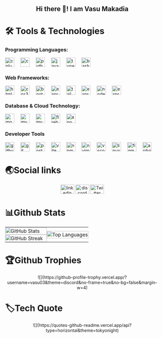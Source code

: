 <h2 align="center">Hi there 👋! I am Vasu Makadia</h2>

<!-- [![](https://visitcount.itsvg.in/api?id=vasu03&icon=8&color=9)](https://visitcount.itsvg.in) -->

# 🛠️ Tools & Technologies

<div align="left">    
  <h3>Programming Languages:</h3>
  <img src="https://skillicons.dev/icons?i=cpp" height="30" alt="cplusplus"/>
  <img width="12" />
  <img src="https://skillicons.dev/icons?i=c" height="30" alt="c"/>
  <img width="12" />
  <img src="https://skillicons.dev/icons?i=py" height="30" alt="python"/>
  <img width="12" />
  <img src="https://skillicons.dev/icons?i=js" height="30" alt="javascript"/>
  <img width="12" />
  <img src="https://skillicons.dev/icons?i=typescript" height="30" alt="typescript"/>
  <img width="12" />
<!--   <img src="https://skillicons.dev/icons?i=golang" height="30" alt="golang"/>
  <img width="12" />
  <img src="https://skillicons.dev/icons?i=rust" height="30" alt="rust"/>
  <img width="12" /> -->
  <img src="https://skillicons.dev/icons?i=bash" height="30" alt="bash"  />
  <img width="12" />

  <h3>Web Frameworks:</h3>
  <img src="https://skillicons.dev/icons?i=html" height="30" alt="html5"  />
  <img width="12" />
  <img src="https://skillicons.dev/icons?i=css" height="30" alt="css3"  />
  <img width="12" />
  <img src="https://skillicons.dev/icons?i=bootstrap" height="30" alt="bootstrap"  />
  <img width="12" />
  <img src="https://skillicons.dev/icons?i=react" height="30" alt="express"  />
  <img width="12" />
  <img src="https://skillicons.dev/icons?i=tailwind" height="30" alt="tailwindcss"  />
  <img width="12" />
  <img src="https://skillicons.dev/icons?i=nextjs" height="30" alt="express"  />
  <img width="12" />
  <img src="https://skillicons.dev/icons?i=nodejs" height="30" alt="nodejs"  />
  <img width="12" />
  <img src="https://skillicons.dev/icons?i=express" height="30" alt="express"  />
  <img width="12" />

  <h3>Database & Cloud Technology:</h3>
  <img src="https://skillicons.dev/icons?i=mongodb" height="30" alt="mongodb"  />
  <img width="12" />
  <img src="https://skillicons.dev/icons?i=mysql" height="30" alt="mysql"  />
  <img width="12" />
  <img src="https://skillicons.dev/icons?i=postgres" height="30" alt="mysql"  />
  <img width="12" />
  <img src="https://skillicons.dev/icons?i=firebase" height="30" alt="firebase"  />
  <img width="12" />
<!--   <img src="https://skillicons.dev/icons?i=supabase" height="30" alt="supabase"  />
  <img width="12" /> -->
  <img src="https://skillicons.dev/icons?i=appwrite" height="30" alt="appwrite"  />
  <img width="12" />
<!--   <img src="https://skillicons.dev/icons?i=prisma" height="30" alt="prisma"  />
  <img width="12" /> -->

  <h3>Developer Tools</h3>
  <img src="https://skillicons.dev/icons?i=github" height="30" alt="github" />
  <img width="12" />
  <img src="https://skillicons.dev/icons?i=git" height="30" alt="git" />
  <img width="12" />
<!--   <img src="https://skillicons.dev/icons?i=docker" height="30" alt="docker" />
  <img width="12" /> -->
  <img src="https://skillicons.dev/icons?i=postman" height="30" alt="postman" />
  <img width="12" />
  <img src="https://skillicons.dev/icons?i=vite" height="30" alt="vite" />
  <img width="12" />
  <img src="https://skillicons.dev/icons?i=npm" height="30" alt="npm" />
  <img width="12" />
<!--   <img src="https://skillicons.dev/icons?i=bun" height="30" alt="bun" />
  <img width="12" /> -->
  <img src="https://skillicons.dev/icons?i=neovim" height="30" alt="nvim" />
  <img width="12" />
  <img src="https://skillicons.dev/icons?i=vscode" height="30" alt="vscode" />
  <img width="12" />
  <img src="https://skillicons.dev/icons?i=linux" height="30" alt="linux" />
  <img width="12" />
  <img src="https://skillicons.dev/icons?i=figma" height="30" alt="figma"  />
  <img width="12" />
  <img src="https://skillicons.dev/icons?i=arduino" height="30" alt="arduino"  />
  <img width="12" />
</div>

# 🌏Social links

<div align="center">
  <a href="https://www.linkedin.com/in/vasu-makadia"><img href="" src="https://raw.githubusercontent.com/maurodesouza/profile-readme-generator/master/src/assets/icons/social/linkedin/default.svg" width="45" height="30" alt="linkedin logo"  /></a>
  <a href="https://discord.com/users/1013284675197878374"><img src="https://raw.githubusercontent.com/maurodesouza/profile-readme-generator/master/src/assets/icons/social/discord/default.svg" width="45" height="30" alt="discord logo"  /></a>
  <a href="https://x.com/VasuMakadia03"><img src="https://raw.githubusercontent.com/maurodesouza/profile-readme-generator/master/src/assets/icons/social/twitter/default.svg" width="45" height="30" alt="Twitter logo"  /></a>

</div>

# 📊Github Stats

<table
  align="center"
  border="0"
  cellpadding="0"
  cellspacing="0"
  style="border: none; border-collapse: collapse; margin: 0; padding: 0;"
>
  <tr>
    <!-- Left-top cell -->
    <td style="border: none; padding: 0; margin: 0; width: 50%;">
      <img
        src="https://github-readme-stats.vercel.app/api?username=vasu03&cache_seconds=21600&show=prs_merged,prs_merged_percentage&hide_border=true&border_radius=8&show_icons=true&icon_color=74f190&title_color=14b8a6&text_color=f4f4f5&bg_color=22272e"
        alt="GitHub Stats"
        style="display: block; width: 100%; height: auto; border: none; margin: 0; padding: 0;"
      />
    </td>
    <!-- Right cell spans both rows -->
    <td
      rowspan="2"
      style="border: none; padding: 0; margin: 0; width: 50%;"
    >
      <img
        src="https://github-readme-stats.vercel.app/api/top-langs/?username=vasu03&langs_count=10&hide_border=true&border_radius=8&show_icons=true&icon_color=74f190&title_color=14b8a6&text_color=f4f4f5&bg_color=22272e"
        alt="Top Languages"
        style="display: block; width: 100%; height: auto; border: none; margin: 0; padding: 0;"
      />
    </td>
  </tr>
  <tr>
    <!-- Left-bottom cell -->
    <td style="border: none; padding: 0; margin: 0; width: 50%;">
      <img
        src="https://streak-stats.demolab.com?user=vasu03&stroke=ffffff&background=22272e&ring=14b8a6&fire=14b8a6&currStreakNum=ffffff&currStreakLabel=14b8a6&sideNums=ffffff&sideLabels=ffffff&dates=ffffff&hide_border=true"
        alt="GitHub Streak"
        style="display: block; width: 100%; height: auto; border: none; margin: 0; padding: 0;"
      />
    </td>
  </tr>
</table>

# 🏆Github Trophies

<div align="center">
  ![](https://github-profile-trophy.vercel.app/?username=vasu03&theme=discord&no-frame=true&no-bg=false&margin-w=4)
</div>

# 🏷️Tech Quote

<div align="center">
  ![](https://quotes-github-readme.vercel.app/api?type=horizontal&theme=tokyonight)
</div>

<!-- <img src="https://github-readme-streak-stats.herokuapp.com?user=vasu03&stroke=ffffff&background=22272e&ring=14b8a6&fire=14b8a6&currStreakNum=ffffff&currStreakLabel=14b8a6&sideNums=ffffff&sideLabels=ffffff&dates=ffffff&hide_border=true" alt="GitHub Streak" /><br/> -->
